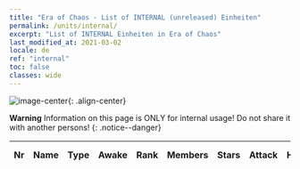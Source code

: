 ```yaml
---
title: "Era of Chaos - List of INTERNAL (unreleased) Einheiten"
permalink: /units/internal/
excerpt: "List of INTERNAL Einheiten in Era of Chaos"
last_modified_at: 2021-03-02
locale: de
ref: "internal"
toc: false
classes: wide
---
```

![image-center](/assets/images/units/newunits.png){: .align-center}

**Warning** Information on this page is ONLY for internal usage! Do not share it with another persons!
{: .notice--danger}

  | Nr |         Name        |   Type   | Awake |    Rank   |   Members     |  Stars  |  Attack  |     HP    |  Awaken Name  |
  |:---|:--------------------|:--------:|:-----:|:---------:|:-------------:|:-------:|:--------:|:---------:|:--------------|
